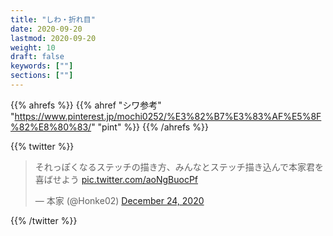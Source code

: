 ```yaml
---
title: "しわ・折れ目"
date: 2020-09-20
lastmod: 2020-09-20
weight: 10
draft: false
keywords: [""]
sections: [""]
---
```


{{% ahrefs %}}
  {{% ahref "シワ参考" "https://www.pinterest.jp/mochi0252/%E3%82%B7%E3%83%AF%E5%8F%82%E8%80%83/" "pint" %}}
{{% /ahrefs %}}

{{% twitter %}}
<blockquote class="twitter-tweet"><p lang="ja" dir="ltr">それっぽくなるステッチの描き方、みんなとステッチ描き込んで本家君を喜ばせよう <a href="https://t.co/aoNgBuocPf">pic.twitter.com/aoNgBuocPf</a></p>&mdash; 本家 (@Honke02) <a href="https://twitter.com/Honke02/status/1341997261039915008?ref_src=twsrc%5Etfw">December 24, 2020</a></blockquote>
{{% /twitter %}}
